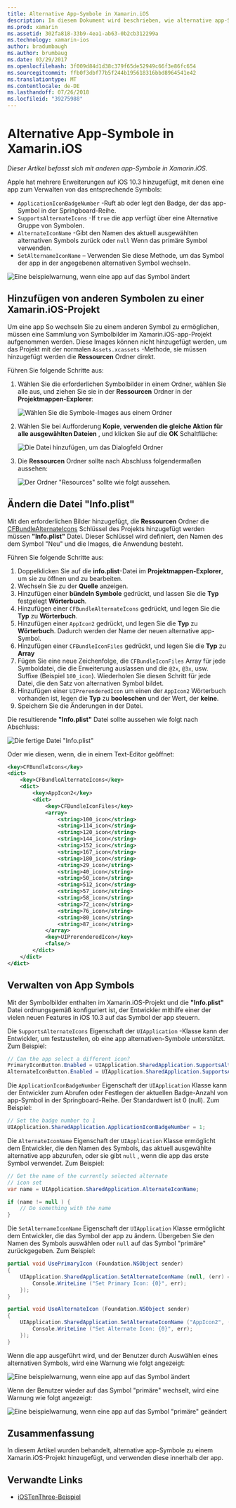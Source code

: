```yaml
---
title: Alternative App-Symbole in Xamarin.iOS
description: In diesem Dokument wird beschrieben, wie alternative app-Symbole in Xamarin.iOS verwendet wird. Es wird erläutert, wie Sie diese Symbole ein Xamarin.iOS-Projekt hinzufügen, ändern Sie die Datei "Info.plist" und Informationen zur programmgesteuerten Verwaltung von app Symbols.
ms.prod: xamarin
ms.assetid: 302fa818-33b9-4ea1-ab63-0b2cb312299a
ms.technology: xamarin-ios
author: bradumbaugh
ms.author: brumbaug
ms.date: 03/29/2017
ms.openlocfilehash: 3f009d84d1d38c379f65de52949c66f3e86fc654
ms.sourcegitcommit: ffb0f3dbf77b5f244b195618316bbd8964541e42
ms.translationtype: MT
ms.contentlocale: de-DE
ms.lasthandoff: 07/26/2018
ms.locfileid: "39275988"
---
```

# <a name="alternate-app-icons-in-xamarinios"></a>Alternative App-Symbole in Xamarin.iOS

_Dieser Artikel befasst sich mit anderen app-Symbole in Xamarin.iOS._

Apple hat mehrere Erweiterungen auf iOS 10.3 hinzugefügt, mit denen eine app zum Verwalten von das entsprechende Symbols:

 - `ApplicationIconBadgeNumber` -Ruft ab oder legt den Badge, der das app-Symbol in der Springboard-Reihe.
 - `SupportsAlternateIcons` -If `true` die app verfügt über eine Alternative Gruppe von Symbolen.
 - `AlternateIconName` -Gibt den Namen des aktuell ausgewählten alternativen Symbols zurück oder `null` Wenn das primäre Symbol verwenden.
 - `SetAlternameIconName` – Verwenden Sie diese Methode, um das Symbol der app in der angegebenen alternativen Symbol wechseln.

![](alternate-app-icons-images/icons04.png "Eine beispielwarnung, wenn eine app auf das Symbol ändert")

<a name="Adding-Alternate-Icons" />

## <a name="adding-alternate-icons-to-a-xamarinios-project"></a>Hinzufügen von anderen Symbolen zu einer Xamarin.iOS-Projekt

Um eine app So wechseln Sie zu einem anderen Symbol zu ermöglichen, müssen eine Sammlung von Symbolbilder im Xamarin.iOS-app-Projekt aufgenommen werden. Diese Images können nicht hinzugefügt werden, um das Projekt mit der normalen `Assets.xcassets` -Methode, sie müssen hinzugefügt werden die **Ressourcen** Ordner direkt.

Führen Sie folgende Schritte aus:

1. Wählen Sie die erforderlichen Symbolbilder in einem Ordner, wählen Sie alle aus, und ziehen Sie sie in der **Ressourcen** Ordner in der **Projektmappen-Explorer**:

    ![](alternate-app-icons-images/icons00.png "Wählen Sie die Symbole-Images aus einem Ordner")

2. Wählen Sie bei Aufforderung **Kopie**, **verwenden die gleiche Aktion für alle ausgewählten Dateien** , und klicken Sie auf die **OK** Schaltfläche:

    ![](alternate-app-icons-images/icons02.png "Die Datei hinzufügen, um das Dialogfeld Ordner")

3. Die **Ressourcen** Ordner sollte nach Abschluss folgendermaßen aussehen:

    ![](alternate-app-icons-images/icons01.png "Der Ordner \"Resources\" sollte wie folgt aussehen.")

<a name="Modifying-the-Info.plist-File" />

## <a name="modifying-the-infoplist-file"></a>Ändern die Datei "Info.plist"

Mit den erforderlichen Bilder hinzugefügt, die **Ressourcen** Ordner die [CFBundleAlternateIcons](https://developer.apple.com/library/content/documentation/General/Reference/InfoPlistKeyReference/Articles/CoreFoundationKeys.html#//apple_ref/doc/uid/TP40009249-SW13) Schlüssel des Projekts hinzugefügt werden müssen **"Info.plist"** Datei. Dieser Schlüssel wird definiert, den Namen des dem Symbol "Neu" und die Images, die Anwendung besteht.

Führen Sie folgende Schritte aus:

1. Doppelklicken Sie auf die **info.plist**-Datei im **Projektmappen-Explorer**, um sie zu öffnen und zu bearbeiten.
2. Wechseln Sie zu der **Quelle** anzeigen.
3. Hinzufügen einer **bündeln Symbole** gedrückt, und lassen Sie die **Typ** festgelegt **Wörterbuch**.
4. Hinzufügen einer `CFBundleAlternateIcons` gedrückt, und legen Sie die **Typ** zu **Wörterbuch**.
5. Hinzufügen einer `AppIcon2` gedrückt, und legen Sie die **Typ** zu **Wörterbuch**. Dadurch werden der Name der neuen alternative app-Symbol.
6. Hinzufügen einer `CFBundleIconFiles` gedrückt, und legen Sie die **Typ** zu **Array**
7. Fügen Sie eine neue Zeichenfolge, die `CFBundleIconFiles` Array für jede Symboldatei, die die Erweiterung auslassen und die `@2x`, `@3x`, usw. Suffixe (Beispiel `100_icon`). Wiederholen Sie diesen Schritt für jede Datei, die den Satz von alternativen Symbol bildet.
8. Hinzufügen einer `UIPrerenderedIcon` um einen der `AppIcon2` Wörterbuch vorhanden ist, legen die **Typ** zu **booleschen** und der Wert, der **keine**.
9. Speichern Sie die Änderungen in der Datei.

Die resultierende **"Info.plist"** Datei sollte aussehen wie folgt nach Abschluss:

![](alternate-app-icons-images/icons03.png "Die fertige Datei \"Info.plist\"")

Oder wie diesen, wenn, die in einem Text-Editor geöffnet:

```xml
<key>CFBundleIcons</key>
<dict>
    <key>CFBundleAlternateIcons</key>
    <dict>
        <key>AppIcon2</key>
        <dict>
            <key>CFBundleIconFiles</key>
            <array>
                <string>100_icon</string>
                <string>114_icon</string>
                <string>120_icon</string>
                <string>144_icon</string>
                <string>152_icon</string>
                <string>167_icon</string>
                <string>180_icon</string>
                <string>29_icon</string>
                <string>40_icon</string>
                <string>50_icon</string>
                <string>512_icon</string>
                <string>57_icon</string>
                <string>58_icon</string>
                <string>72_icon</string>
                <string>76_icon</string>
                <string>80_icon</string>
                <string>87_icon</string>
            </array>
            <key>UIPrerenderedIcon</key>
            <false/>
        </dict>
    </dict>
</dict>
```

<a name="Managing-the-Apps-Icon" />

## <a name="managing-the-apps-icon"></a>Verwalten von App Symbols 

Mit der Symbolbilder enthalten im Xamarin.iOS-Projekt und die **"Info.plist"** Datei ordnungsgemäß konfiguriert ist, der Entwickler mithilfe einer der vielen neuen Features in iOS 10.3 auf das Symbol der app steuern.

Die `SupportsAlternateIcons` Eigenschaft der `UIApplication` -Klasse kann der Entwickler, um festzustellen, ob eine app alternativen-Symbole unterstützt. Zum Beispiel:

```csharp
// Can the app select a different icon?
PrimaryIconButton.Enabled = UIApplication.SharedApplication.SupportsAlternateIcons;
AlternateIconButton.Enabled = UIApplication.SharedApplication.SupportsAlternateIcons;
```

Die `ApplicationIconBadgeNumber` Eigenschaft der `UIApplication` Klasse kann der Entwickler zum Abrufen oder Festlegen der aktuellen Badge-Anzahl von app-Symbol in der Springboard-Reihe. Der Standardwert ist 0 (null). Zum Beispiel:

```csharp
// Set the badge number to 1
UIApplication.SharedApplication.ApplicationIconBadgeNumber = 1;
```

Die `AlternateIconName` Eigenschaft der `UIApplication` Klasse ermöglicht dem Entwickler, die den Namen des Symbols, das aktuell ausgewählte alternative app abzurufen, oder sie gibt `null` , wenn die app das erste Symbol verwendet. Zum Beispiel:

```csharp
// Get the name of the currently selected alternate
// icon set
var name = UIApplication.SharedApplication.AlternateIconName;

if (name != null ) {
    // Do something with the name
}
```

Die `SetAlternameIconName` Eigenschaft der `UIApplication` Klasse ermöglicht dem Entwickler, die das Symbol der app zu ändern. Übergeben Sie den Namen des Symbols auswählen oder `null` auf das Symbol "primäre" zurückgegeben. Zum Beispiel:

```csharp
partial void UsePrimaryIcon (Foundation.NSObject sender)
{
    UIApplication.SharedApplication.SetAlternateIconName (null, (err) => {
        Console.WriteLine ("Set Primary Icon: {0}", err);
    });
}

partial void UseAlternateIcon (Foundation.NSObject sender)
{
    UIApplication.SharedApplication.SetAlternateIconName ("AppIcon2", (err) => {
        Console.WriteLine ("Set Alternate Icon: {0}", err);
    });
}
```

Wenn die app ausgeführt wird, und der Benutzer durch Auswählen eines alternativen Symbols, wird eine Warnung wie folgt angezeigt:

![](alternate-app-icons-images/icons04.png "Eine beispielwarnung, wenn eine app auf das Symbol ändert")

Wenn der Benutzer wieder auf das Symbol "primäre" wechselt, wird eine Warnung wie folgt angezeigt:

![](alternate-app-icons-images/icons05.png "Eine beispielwarnung, wenn eine app auf das Symbol \"primäre\" geändert")

<a name="Summary" />

## <a name="summary"></a>Zusammenfassung

In diesem Artikel wurden behandelt, alternative app-Symbole zu einem Xamarin.iOS-Projekt hinzugefügt, und verwenden diese innerhalb der app.



## <a name="related-links"></a>Verwandte Links

- [iOSTenThree-Beispiel](https://developer.xamarin.com/samples/ios/iOS10/iOSTenThree)
